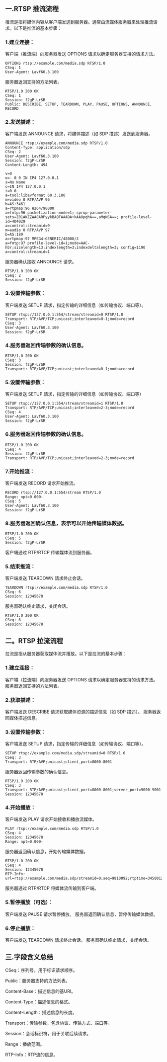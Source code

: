 ## 一.RTSP 推流流程

推流是指将媒体内容从客户端发送到服务器。通常由流媒体服务器来处理推流请求。以下是推流的基本步骤：

### 1.建立连接：
客户端（推流端）向服务器发送 OPTIONS 请求以确定服务器支持的请求方法。
```
OPTIONS rtsp://example.com/media.sdp RTSP/1.0
CSeq: 1
User-Agent: Lavf60.3.100
```
服务器返回支持的方法列表。
```
RTSP/1.0 200 OK
CSeq: 1
Session: f2gP-LrSR
Public: DESCRIBE, SETUP, TEARDOWN, PLAY, PAUSE, OPTIONS, ANNOUNCE, RECORD

```
### 2.发送描述：
客户端发送 ANNOUNCE 请求，将媒体描述（如 SDP 描述）发送到服务器。
```
ANNOUNCE rtsp://example.com/media.sdp RTSP/1.0
Content-Type: application/sdp
CSeq: 2
User-Agent: Lavf60.3.100
Session: f2gP-LrSR
Content-Length: 494

v=0
o=- 0 0 IN IP4 127.0.0.1
s=No Name
c=IN IP4 127.0.0.1
t=0 0
a=tool:libavformat 60.3.100
m=video 0 RTP/AVP 96
b=AS:3461
a=rtpmap:96 H264/90000
a=fmtp:96 packetization-mode=1; sprop-parameter-sets=Z01AKZZWA8ARPyykBAQFAAADA+kAAOpghA==,aMqNSA==; profile-level-id=4D4029
a=control:streamid=0
m=audio 0 RTP/AVP 97
b=AS:189
a=rtpmap:97 MPEG4-GENERIC/48000/2
a=fmtp:97 profile-level-id=1;mode=AAC-hbr;sizelength=13;indexlength=3;indexdeltalength=3; config=1190
a=control:streamid=1
```
服务器确认接收 ANNOUNCE 请求。
```
RTSP/1.0 200 OK
CSeq: 2
Session: f2gP-LrSR
```
### 3.设置传输参数：
客户端发送 SETUP 请求，指定传输的详细信息（如传输协议、端口等）。
```
SETUP rtsp://127.0.0.1:554/stream/streamid=0 RTSP/1.0
Transport: RTP/AVP/TCP;unicast;interleaved=0-1;mode=record
CSeq: 3
User-Agent: Lavf60.3.100
Session: f2gP-LrSR
```
### 4.服务器返回传输参数的确认信息。
```
RTSP/1.0 200 OK
CSeq: 3
Session: f2gP-LrSR
Transport: RTP/AVP/TCP;unicast;interleaved=0-1;mode=record
```
### 5.设置传输参数：
客户端发送 SETUP 请求，指定传输的详细信息（如传输协议、端口等）
```
SETUP rtsp://127.0.0.1:554/stream/streamid=1 RTSP/1.0
Transport: RTP/AVP/TCP;unicast;interleaved=2-3;mode=record
CSeq: 4
User-Agent: Lavf60.3.100
Session: f2gP-LrSR
```
### 6.服务器返回传输参数的确认信息。
```
RTSP/1.0 200 OK
CSeq: 4
Session: f2gP-LrSR
Transport: RTP/AVP/TCP;unicast;interleaved=2-3;mode=record
```

### 7.开始推流：
客户端发送 RECORD 请求开始推流。
``` 
RECORD rtsp://127.0.0.1:554/stream RTSP/1.0
Range: npt=0.000-
CSeq: 5
User-Agent: Lavf60.3.100
Session: f2gP-LrSR
```
### 8.服务器返回确认信息，表示可以开始传输媒体数据。
``` 
RTSP/1.0 200 OK
CSeq: 5
Session: f2gP-LrSR
```
客户端通过 RTP/RTCP 传输媒体流到服务器。

### 5.结束推流：

客户端发送 TEARDOWN 请求终止会话。
``` 
TEARDOWN rtsp://example.com/media.sdp RTSP/1.0
CSeq: 6
Session: 12345678
```
服务器确认终止请求，关闭会话。
``` 
RTSP/1.0 200 OK
CSeq: 6
Session: 12345678
```

## 二。RTSP 拉流流程
拉流是指从服务器获取媒体流并播放。以下是拉流的基本步骤：

### 1.建立连接：

客户端（拉流端）向服务器发送 OPTIONS 请求以确定服务器支持的请求方法。
服务器返回支持的方法列表。

### 2.获取描述：
客户端发送 DESCRIBE 请求获取媒体资源的描述信息（如 SDP 描述）。
服务器返回媒体描述信息。

### 3.设置传输参数：
客户端发送 SETUP 请求，指定传输的详细信息（如传输协议、端口等）。
```
SETUP rtsp://example.com/media.sdp/streamid=0 RTSP/1.0
CSeq: 3
Transport: RTP/AVP;unicast;client_port=8000-8001
```
服务器返回传输参数的确认信息。
```
RTSP/1.0 200 OK
CSeq: 3
Transport: RTP/AVP;unicast;client_port=8000-8001;server_port=9000-9001
Session: 12345678
```
### 4.开始播放：
客户端发送 PLAY 请求开始接收和播放流媒体。
``` 
PLAY rtsp://example.com/media.sdp RTSP/1.0
CSeq: 4
Session: 12345678
Range: npt=0.000-
```
服务器返回确认信息，开始传输媒体数据。
``` 
RTSP/1.0 200 OK
CSeq: 4
Session: 12345678
RTP-Info: url=rtsp://example.com/media.sdp/streamid=0;seq=9810092;rtptime=3450012
```
服务器通过 RTP/RTCP 将媒体流传输到客户端。

### 5.暂停播放（可选）：
客户端发送 PAUSE 请求暂停播放。
服务器返回确认信息，暂停传输媒体数据。

### 6.停止播放：
客户端发送 TEARDOWN 请求终止会话。
服务器确认终止请求，关闭会话。

## 三.字段含义总结
CSeq：序列号，用于标识请求顺序。

Public：服务器支持的方法列表。

Content-Base：描述信息的基URI。

Content-Type：描述信息的格式。

Content-Length：描述信息的长度。

Transport：传输参数，包含协议、传输方式、端口等。

Session：会话标识符，用于关联后续请求。

Range：播放范围。

RTP-Info：RTP流的信息。
